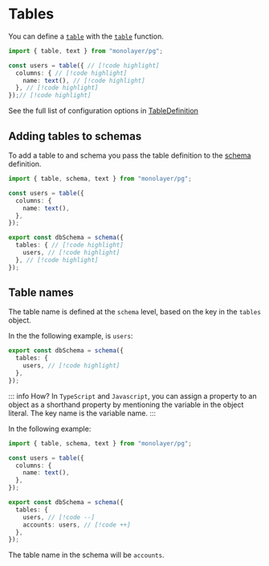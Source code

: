 # Tables

You can define a [`table`](./glossary.md#table) with the [`table`](./../../reference/api/pg/functions/table.md) function.

```ts
import { table, text } from "monolayer/pg";

const users = table({ // [!code highlight]
  columns: { // [!code highlight]
    name: text(), // [!code highlight]
  }, // [!code highlight]
});// [!code highlight]
```

See the full list of configuration options in [TableDefinition](./../../reference/api/pg/type-aliases/TableDefinition.md#type-declaration)

## Adding tables to schemas

To add a table to and schema you pass the table definition to the [schema](./../../reference/api/pg/functions/schema.md) definition.

```ts
import { table, schema, text } from "monolayer/pg";

const users = table({
  columns: {
    name: text(),
  },
});

export const dbSchema = schema({
  tables: { // [!code highlight]
    users, // [!code highlight]
  }, // [!code highlight]
});
```

## Table names

The table name is defined at the `schema` level, based on the key in the `tables` object.

In the the following example, is `users`:

```ts
export const dbSchema = schema({
  tables: {
    users, // [!code highlight]
  },
});
```

::: info How?
In `TypeScript` and `Javascript`, you can assign a property to an object as a shorthand property by mentioning the variable in the object literal. The key name is the variable name.
:::

In the following example:

```ts
import { table, schema, text } from "monolayer/pg";

const users = table({
  columns: {
    name: text(),
  },
});

export const dbSchema = schema({
  tables: {
    users, // [!code --]
    accounts: users, // [!code ++]
  },
});
```

The table name in the schema will be `accounts`.

